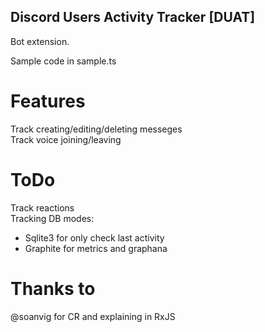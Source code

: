 ## Discord Users Activity Tracker [DUAT]
Bot extension.

Sample code in sample.ts

# Features
Track creating/editing/deleting messeges  
Track voice joining/leaving  

# ToDo
Track reactions  
Tracking DB modes: 
  - Sqlite3 for only check last activity
  - Graphite for metrics and graphana


# Thanks to
@soanvig for CR and explaining in RxJS